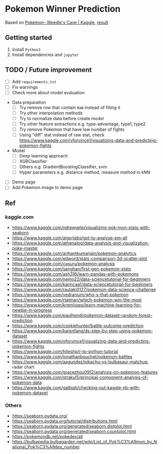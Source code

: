 # Pokemon Winner Prediction

Based on [Pokemon- Weedle's Cave | Kaggle](https://www.kaggle.com/terminus7/pokemon-challenge), [result](https://github.com/jojoee/pokemon-winner-prediction/blob/master/pokemon-winner-prediction.ipynb)

## Getting started

1. Install `Python3`
2. Install dependencies and `jupyter`

## TODO / Future improvement

- [ ] Add `requirements.txt`
- [ ] Fix warnings
- [ ] Check more about model evaluation
- Data preparation
  - [ ] Try remove row that contain `NaN` instead of filling it
  - [ ] Try other interpolation methods
  - [ ] Try to normalize data before create model
  - [ ] Try other feature extractions e.g. type-advantage, type1, type2
  - [ ] Try remove Pokemon that have low number of fights
  - [ ] Using "diff" stat instead of raw stat, check https://www.kaggle.com/vforvince1/visualizing-data-and-predicting-pokemon-fights
- Model
  - [ ] Deep learning approach
  - [ ] XGBClassifier
  - [ ] Others e.g. GradientBoostingClassifier, svm
  - [ ] Hyper parameters e.g. distance method, measure method in kNN
- [ ] Demo page
- [ ] Add Pokemon image to demo page

## Ref

### kaggle.com
- https://www.kaggle.com/ndrewgele/visualizing-pok-mon-stats-with-seaborn
- https://www.kaggle.com/algorlabs/got-to-analyse-em-all
- https://www.kaggle.com/athenalog/data-analysis-and-visualization-poke-master
- https://www.kaggle.com/arihantkumarjain/pokemon-analytics
- https://www.kaggle.com/edword/stats-comparison-3d-scatter-plot
- https://www.kaggle.com/casuru/pokemon-analysis
- https://www.kaggle.com/sanghan/first-gen-pokemon-stats
- https://www.kaggle.com/ash316/learn-pandas-with-pokemons
- https://www.kaggle.com/nemo22/data-sciencetutorial-for-beginners
- https://www.kaggle.com/kanncaa1/data-sciencetutorial-for-beginners
- https://www.kaggle.com/rautaki0127/pokemon-data-science-challenge
- https://www.kaggle.com/vedranium/who-s-that-pokemon
- https://www.kaggle.com/rtatman/which-pokemon-win-the-most
- https://www.kaggle.com/kremijowo/learn-machine-learning-for-newbie-in-progress
- https://www.kaggle.com/paulhendi/pokemon-dataset-random-forest-prediction
- https://www.kaggle.com/cookiehunter/battle-outcome-prediction
- https://www.kaggle.com/karenfang/ds-step-by-step-using-pokemon-dataset
- https://www.kaggle.com/vforvince1/visualizing-data-and-predicting-pokemon-fights
- https://www.kaggle.com/hiteshp/r-to-python-tutorial
- https://www.kaggle.com/jonathanbouchet/pokemon-battles
- https://www.kaggle.com/aagundez/pikachu-vs-bulbasaur-matchup,  radar chart
- https://www.kaggle.com/gracezhou0912/analysis-on-pokemon-features
- https://www.kaggle.com/strakul5/principal-component-analysis-of-pokemon-data
- https://www.kaggle.com/galbiati/checking-out-kaggle-nb-with-pokemon-dataset

### Others
- https://seaborn.pydata.org/
- https://seaborn.pydata.org/tutorial/distributions.html
- https://seaborn.pydata.org/generated/seaborn.distplot.html
- https://seaborn.pydata.org/generated/seaborn.countplot.html
- https://pokemondb.net/pokedex/all
- https://bulbapedia.bulbagarden.net/wiki/List_of_Pok%C3%A9mon_by_National_Pok%C3%A9dex_number
